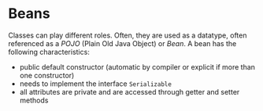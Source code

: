 # Beans
Classes can play different roles. Often, they are used as a datatype, often referenced as a _POJO_ (Plain Old Java Object) or _Bean_.
A bean has the following characteristics:
* public default constructor (automatic by compiler or explicit if more than one constructor)
* needs to implement the interface `Serializable`
* all attributes are private and are accessed through getter and setter methods
